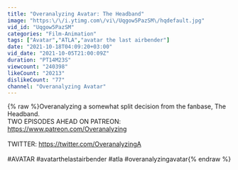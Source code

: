 ```yaml
---
title: "Overanalyzing Avatar: The Headband"
image: "https:\/\/i.ytimg.com\/vi\/Uqgow5PazSM\/hqdefault.jpg"
vid_id: "Uqgow5PazSM"
categories: "Film-Animation"
tags: ["Avatar","ATLA","avatar the last airbender"]
date: "2021-10-18T04:09:20+03:00"
vid_date: "2021-10-05T21:00:09Z"
duration: "PT14M23S"
viewcount: "240398"
likeCount: "20213"
dislikeCount: "77"
channel: "Overanalyzing Avatar"
---
```

{% raw %}Overanalyzing a somewhat split decision from the fanbase, The Headband.<br />TWO EPISODES AHEAD ON PATREON:  <a rel="nofollow" target="blank" href="https://www.patreon.com/Overanalyzing">https://www.patreon.com/Overanalyzing</a><br /><br />TWITTER: <a rel="nofollow" target="blank" href="https://twitter.com/OveranalyzingA">https://twitter.com/OveranalyzingA</a><br /><br />#AVATAR #avatarthelastairbender #atla #overanalyzingavatar{% endraw %}
